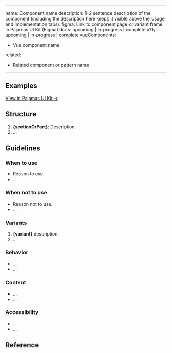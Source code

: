 <!--
  GENERAL NOTES:
  - Use simple language and be concise.
  - Use singular instead of plural when referencing a component.
  - Use singular instead of plural when referencing a user.
  - Remove all comments and extra space from a new document after content is added.
  - Static visuals can be added to support a concept, but try to keep them
    as simplified as possible. Examples can be viewed in Figma at
    https://www.figma.com/file/2XRq1MnIG69iti76Mh9HpJ/Pajamas-visual-examples?node-id=39%3A0.
  - If content isn't available for a required section, add a todo for
    future completion.
-->
---
name: Component name
description: 1–2 sentence description of the component (including the description here keeps it visible above the Usage and Implementation tabs).
figma: Link to component page or variant frame in Pajamas UI Kit (Figma)
docs: upcoming | in-progress | complete
a11y: upcoming | in-progress | complete
vueComponents:
  - Vue component name
<!--
  `vueComponents` is used to pull the component from Storybook in order to generate the Implementation tab. Removing this will remove the Implementation tab for the component. List in alphabetical order.

  EXAMPLE:
  vueComponents:
    - GlAlert
-->
related:
  - Related component or pattern name
<!--
  RELATED PATTERNS generates a list of links under a "Related" heading at the bottom of the rendered page. A related pattern should be similar in usage/type of pattern, or if the component is also part of another component. For example, a tooltip and a popover are similar constructs used for different purposes, or a button is its own component, but also present in a modal. Remove this section if there are no related patterns. List in order of most to least related. 

  EXAMPLE:
  related:
    - /layout/grid (link to pages that are not components using '/directory/pattern-name')
    - badge
-->
---

## Examples
<!-- 
  LIVE CODED EXAMPLES are included here.

  EXAMPLE:
  [[Example:alert-variants]]
-->

[View in Pajamas UI Kit →](link-to-page-or-frame)
<!--
  Update the design specifications link above to the component in the Pajamas UI Kit. In most cases this will be a link the component’s “Variants” frame. You can find this link by clicking on the “Variants” frame and then copying the link from the “Share” option. Follow the “Figma component” issue template in Pajamas to create the component.
-->

## Structure
<!--
  Include a simplified visual of the component with the sections and parts numbered to match the text reference below. Examples can be viewed in Figma at https://www.figma.com/file/2XRq1MnIG69iti76Mh9HpJ/Pajamas-visual-examples?node-id=39%3A0. Request access if needed to create a new visual. An ordered list should match the numbering in the visual. The section or part name should be the first item and use **bold** formatting.

  EXAMPLE:
  1. **Icon**: Supports the variant meaning.
-->

1. **{sectionOrPart}**: Description.
1. …

## Guidelines
<!--
  The Guidelines section contains the bulk of the page content. Sections are in the same order for every component and there's room where variable sections can be added.
-->

### When to use
<!--
  Include item(s) in a bulleted list that clarify when to use this component. Be direct and try not to reference specific parts of GitLab to keep these guides evergreen and applicable to any GitLab property.

  EXAMPLE:
  - Advise the user that they should be aware of, or address something related to their current context.
-->

- Reason to use.
- …

### When not to use
<!--
  Include item(s) in a bulleted list that clarify when NOT to use this component. Be direct and try not to reference specific parts of GitLab to keep these guides evergreen and applicable to any GitLab property.

  Here is a good place to reference an alternate component if it fits the use case better.

  EXAMPLE:
  - If you need to deliver an instance level message from an admin to all users, use a [broadcast message](/components/broadcast-message) instead.
-->

- Reason not to use.
- …

### Variants
<!--
  If the component has no variants, change this heading to "Appearance."

  EXAMPLES:
  - **Danger**: Advise the user that their attention is needed to address or be aware of a critical issue that relates to the current context. The variant name should be the first item and use **bold** formatting.

  -or-

  ### Appearance

  Background color is chosen by the admin from a set of swatches when creating the broadcast message.
-->

1. **{variant}** description.
1. …

<!-- Begin variable content -->

<!--
  VARIABLE SECTIONS that relate to the component's visual appearance can be placed here. For example, sizes and states.

  ### Heading

  - …
  - …
-->

<!-- End variable content -->

### Behavior
<!--
  Bulleted list of items that describe the component behavior.

  EXAMPLE:
  - Permanently dismissible only when the alert relates to a user’s individual instance and wasn’t triggered by a system condition.
-->

- …
- …

### Content
<!--
  Bulleted list of items that describe the content within the component. Use a subheading when multiple bullet points relate to one item.

  EXAMPLES:
  - All copy within an alert should be short, actionable, and use clear language.

  -or-

  #### Title
  - Be brief and keep it to a single line by utilizing a sentence fragment.
  - Avoid using punctuation such as periods, commas, or semicolons.
-->

- …
- …

<!-- Begin variable content -->

<!--
  VARIABLE SECTIONS that are unique to this component can be placed here. For example, alignment and combinations.

  ### Heading

  - …
  - …
-->

<!-- End variable content -->

### Accessibility
<!--
  Bulleted list of items that describe the accessibility considerations within the component.

  EXAMPLE:
  - An alert should receive focus and use `aria-live` to announce its presence and allow a user to interact with it immediately.
-->

- …
- …

## Reference
<!--
  An optional section for anecdotal comments on key decisions related to the component. This can also include notes about deprecated variants. Reference links should go to publicly available GitLab resources, like an issue, or the Docs site.
-->

<!--
  The list of related components and meta information is automatically added from the frontmatter.
-->
